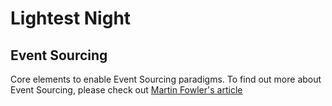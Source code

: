 # Lightest Night
## Event Sourcing

Core elements to enable Event Sourcing paradigms. To find out more about Event Sourcing, please check out [Martin Fowler's article](https://martinfowler.com/eaaDev/EventSourcing.html "Event Sourcing")